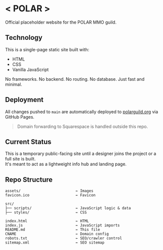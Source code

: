 # < POLAR >

Official placeholder website for the POLAR MMO guild.

## Technology

This is a single-page static site built with:
- HTML
- CSS
- Vanilla JavaScript

No frameworks. No backend. No routing. No database. Just fast and minimal.

## Deployment

All changes pushed to `main` are automatically deployed to [polarguild.org](https://polarguild.org) via GitHub Pages.

> Domain forwarding to Squarespace is handled outside this repo.

## Current Status

This is a temporary public-facing site until a designer joins the project or a full site is built.  
It's meant to act as a lightweight info hub and landing page.

## Repo Structure

```
assets/                         ← Images
favicon.ico                     ← Favicon

src/
├── scripts/                    ← JavaScript logic & data
├── styles/                     ← CSS

index.html                      ← HTML
index.js                        ← JavaScript imports
README.md                       ← This file
CNAME                           ← Domain config
robots.txt                      ← SEO/crawler control
sitemap.xml                     ← SEO sitemap
```
